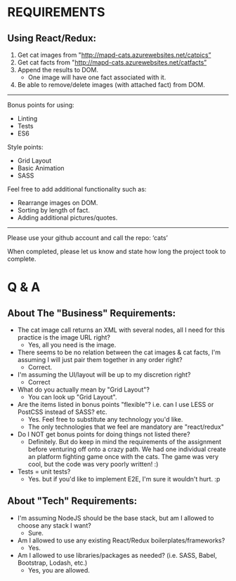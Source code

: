 # REQUIREMENTS
## Using React/Redux:
1) Get cat images from "http://mapd-cats.azurewebsites.net/catpics”
2) Get cat facts from "http://mapd-cats.azurewebsites.net/catfacts”
3) Append the results to DOM.
    - One image will have one fact associated with it.
4) Be able to remove/delete images (with attached fact) from DOM.

-------------------------------------------------------------------

Bonus points for using:
- Linting
- Tests
- ES6

Style points:
- Grid Layout
- Basic Animation
- SASS

Feel free to add additional functionality such as:
- Rearrange images on DOM.
- Sorting by length of fact.
- Adding additional pictures/quotes.

-------------------------------------------------------------------

Please use your github account and call the repo: ‘cats’

When completed, please let us know and state how long the project took to complete.

# Q & A
## About The "Business" Requirements:
* The cat image call returns an XML with several nodes, all I need for this practice is the image URL right?
    * Yes, all you need is the image.
* There seems to be no relation between the cat images & cat facts, I'm assuming I will just pair them together in any order right?
    * Correct.
* I'm assuming the UI/layout will be up to my discretion right?
    * Correct
* What do you actually mean by "Grid Layout"?
    * You can look up "Grid Layout".
* Are the items listed in bonus points "flexible"? i.e. can I use LESS or PostCSS instead of SASS? etc.
    * Yes.  Feel free to substitute any technology you'd like.
    * The only technologies that we feel are mandatory are "react/redux"
* Do I NOT get bonus points for doing things not listed there?
    * Definitely.  But do keep in mind the requirements of the assignment before venturing off onto a crazy path.  We had one individual create an platform fighting game once with the cats.  The game was very cool, but the code was very poorly written! :)
* Tests = unit tests?
    * Yes.  but if you'd like to implement E2E, I'm sure it wouldn't hurt.  :p

## About "Tech" Requirements:
* I'm assuming NodeJS should be the base stack, but am I allowed to choose any stack I want?
    * Sure.
* Am I allowed to use any existing React/Redux boilerplates/frameworks?
    * Yes.
* Am I allowed to use libraries/packages as needed? (i.e. SASS, Babel, Bootstrap, Lodash, etc.)
    * Yes, you are allowed.
